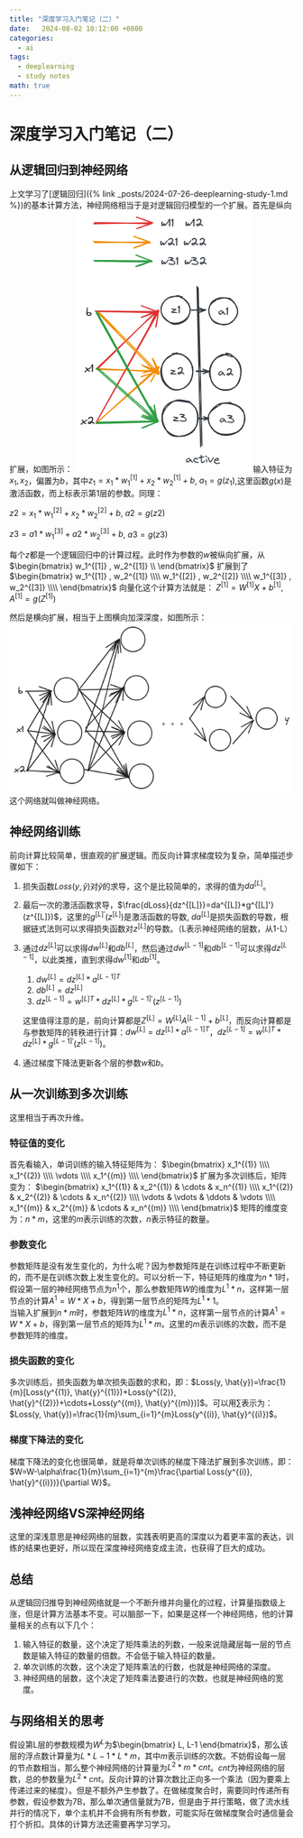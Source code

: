 ```yaml
---
title: "深度学习入门笔记（二）"
date:   2024-08-02 10:12:00 +0800
categories:
  - ai
tags:
  - deeplearning
  - study notes
math: true
---
```


<!-- 结构：
从逻辑回归到神经网络
从单次训练到多次训练
前向
后向
浅神经网络VS深神经网络 -->


# 深度学习入门笔记（二）

## 从逻辑回归到神经网络
上文学习了[逻辑回归]({% link _posts/2024-07-26-deeplearning-study-1.md %})的基本计算方法，神经网络相当于是对逻辑回归模型的一个扩展。首先是纵向扩展，如图所示：
![神经网络纵向扩展](/assets/2024-07-29-deeplearning-study-2/纵向扩展.png)
输入特征为$x_1, x_2$，偏置为$b$，其中$z_1=x_1*w^{[1]}_1+x_2*w^{[1]}_2+b$, $a_1=g(z_1)$,这里函数$g(x)$是激活函数，而上标表示第1层的参数。同理：

$z2=x_1*w^{[2]}_1+x_2*w^{[2]}_2+b$, $a2=g(z2)$

$z3=a1*w^{[3]}_1+a2*w^{[3]}_2+b$, $a3=g(z3)$

每个$z$都是一个逻辑回归中的计算过程。此时作为参数的$w$被纵向扩展，从
$\begin{bmatrix}
  w_1^{[1]} , w_2^{[1]} \\
\end{bmatrix}$
扩展到了
$\begin{bmatrix}
  w_1^{[1]} , w_2^{[1]} \\\\
  w_1^{[2]} , w_2^{[2]} \\\\
  w_1^{[3]} , w_2^{[3]} \\\\
\end{bmatrix}$
向量化这个计算方法就是：
$Z^{[1]}=W^{[1]}X+b^{[1]}$, $A^{[1]}=g(Z^{[1]})$

然后是横向扩展，相当于上图横向加深深度，如图所示：
![神经网络横向扩展](/assets/2024-07-29-deeplearning-study-2/横向扩展.png)
这个网络就叫做神经网络。

## 神经网络训练
前向计算比较简单，很直观的扩展逻辑。而反向计算求梯度较为复杂，简单描述步骤如下：
1. 损失函数$Loss(y, \hat{y})$对$\hat{y}$的求导，这个是比较简单的，求得的值为$da^{[L]}$。
2. 最后一次的激活函数求导，$\frac{dLoss}{dz^{[L]}}=da^{[L]}*g^{[L]'}(z^{[L]})$，这里的$g^{[L]'}(z^{[L]})$是激活函数的导数, $da^{[L]}$是损失函数的导数，根据链式法则可以求得损失函数对$z^{[L]}$的导数。（L表示神经网络的层数，从1-L）
3. 通过$dz^{[L]}$可以求得$dw^{[L]}$和$db^{[L]}$，然后通过$dw^{[L-1]}$和$db^{[L-1]}$可以求得$dz^{[L-1]}$，以此类推，直到求得$dw^{[1]}$和$db^{[1]}$。
   1. $dw^{[L]}=dz^{[L]}*a^{[L-1]T}$
   2. $db^{[L]}=dz^{[L]}$
   3. $dz^{[L-1]}=w^{[L]T}*dz^{[L]}*g^{[L-1]'}(z^{[L-1]})$
   
   这里值得注意的是，前向计算都是$Z^{[L]}=W^{[L]}A^{[L-1]}+b^{[L]}$，而反向计算都是与参数矩阵的转秩进行计算：$dw^{[L]}=dz^{[L]}*a^{[L-1]T}$，$dz^{[L-1]}=w^{[L]T}*dz^{[L]}*g^{[L-1]'}(z^{[L-1]})$。
4. 通过梯度下降法更新各个层的参数$w$和$b$。

## 从一次训练到多次训练
这里相当于再次升维。
### 特征值的变化
首先看输入，单词训练的输入特征矩阵为：
$\begin{bmatrix}
  x_1^{(1)}  \\\\
  x_1^{(2)}  \\\\
  \vdots     \\\\
  x_1^{(m)}  \\\\
\end{bmatrix}$
扩展为多次训练后，矩阵变为：
$\begin{bmatrix}
  x_1^{(1)} & x_2^{(1)} & \cdots & x_n^{(1)} \\\\
  x_1^{(2)} & x_2^{(2)} & \cdots & x_n^{(2)} \\\\
  \vdots & \vdots & \ddots & \vdots \\\\
  x_1^{(m)} & x_2^{(m)} & \cdots & x_n^{(m)} \\\\
\end{bmatrix}$
矩阵的维度变为：$n*m$，这里的$m$表示训练的次数，$n$表示特征的数量。

### 参数变化
参数矩阵是没有发生变化的，为什么呢？因为参数矩阵是在训练过程中不断更新的，而不是在训练次数上发生变化的。可以分析一下，特征矩阵的维度为$n*1$时，假设第一层的神经网络节点为$n^{1}$个，那么参数矩阵$W$的维度为$L^{1}*n$，这样第一层节点的计算$A^{1} = W*X+b$，得到第一层节点的矩阵为$L^{1}*1$。  
当输入扩展到$n*m$时，参数矩阵$W$的维度为$L^{1}*n$，这样第一层节点的计算$A^{1} = W*X+b$，得到第一层节点的矩阵为$L^{1}*m$。这里的$m$表示训练的次数，而不是参数矩阵的维度。

### 损失函数的变化
多次训练后，损失函数为单次损失函数的求和，即：$Loss(y, \hat{y})=\frac{1}{m}[Loss(y^{(1)}, \hat{y}^{(1)})+Loss(y^{(2)}, \hat{y}^{(2)})+\cdots+Loss(y^{(m)}, \hat{y}^{(m)})]$。可以用$\sum$表示为：$Loss(y, \hat{y})=\frac{1}{m}\sum_{i=1}^{m}Loss(y^{(i)}, \hat{y}^{(i)})$。

### 梯度下降法的变化
梯度下降法的变化也很简单，就是将单次训练的梯度下降法扩展到多次训练，即：$W=W-\alpha\frac{1}{m}\sum_{i=1}^{m}\frac{\partial Loss(y^{(i)}, \hat{y}^{(i)})}{\partial W}$。

## 浅神经网络VS深神经网络
这里的深浅意思是神经网络的层数，实践表明更高的深度以为着更丰富的表达，训练的结果也更好，所以现在深度神经网络变成主流，也获得了巨大的成功。

## 总结
从逻辑回归推导到神经网络就是一个不断升维并向量化的过程，计算量指数级上涨，但是计算方法基本不变。可以脑部一下，如果是这样一个神经网络，他的计算量相关的点有以下几个：
1. 输入特征的数量，这个决定了矩阵乘法的列数，一般来说隐藏层每一层的节点数是输入特征的数量的倍数。不会低于输入特征的数量。
2. 单次训练的次数，这个决定了矩阵乘法的行数，也就是神经网络的深度。
3. 神经网络的层数，这个决定了矩阵乘法要进行的次数，也就是神经网络的宽度。

## 与网络相关的思考
假设第L层的参数规模为$W^{L}$为$\begin{bmatrix}
  L, L-1
\end{bmatrix}$，那么该层的浮点数计算量为$L*L-1*L*m$，其中$m$表示训练的次数。不妨假设每一层的节点数相当，那么整个神经网络的计算量为$L^2*m*cnt$。$cnt$为神经网络的层数，总的参数量为$L^2*cnt$。反向计算的计算次数比正向多一个乘法（因为要乘上传递过来的梯度）。但是不额外产生参数了。在做梯度聚合时，需要同时传递所有参数，假设参数为7B，那么单次通信量就为7B，但是由于并行策略，做了流水线并行的情况下，单个主机并不会拥有所有参数，可能实际在做梯度聚合时通信量会打个折扣。具体的计算方法还需要再学习学习。
